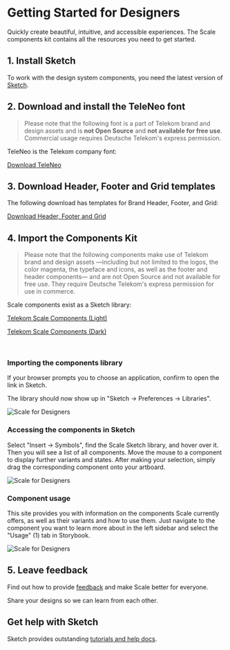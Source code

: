 # Getting Started for Designers

Quickly create beautiful, intuitive, and accessible experiences. The Scale components kit contains all the resources you need to get started.

## 1. Install Sketch

To work with the design system components, you need the latest version of <a href="https://www.sketch.com/" target="_blank" rel="noopener noreferrer">Sketch</a>.

## 2. Download and install the TeleNeo font

> Please note that the following font is a part of Telekom brand and design assets and is **not Open Source** and **not available for free use**. Commercial usage requires Deutsche Telekom's express permission.

TeleNeo is the Telekom company font:

[Download TeleNeo](https://www.brand-design.telekom.com/asset/font-0-teleneo/)

## 3. Download Header, Footer and Grid templates

The following download has templates for Brand Header, Footer, and Grid:

[Download Header, Footer and Grid](https://www.brand-design.telekom.com/asset/web-component-kit-0-sketch-library-mit-header-footer--gestaltungsraster/)

## 4. Import the Components Kit

> Please note that the following components make use of Telekom brand and design assets —including but not limited to the logos, the color magenta, the typeface and icons, as well as the footer and header components— and are not Open Source and not available for free use. They require Deutsche Telekom's express permission for use in commerce.

Scale components exist as a Sketch library:

[Telekom Scale Components (Light)](https://www.brand-design.telekom.com/sketch-light.rss)

[Telekom Scale Components (Dark)](https://www.brand-design.telekom.com/sketch-dark.rss)

&nbsp;

### Importing the components library

If your browser prompts you to choose an application, confirm to open the link in Sketch.

The library should now show up in "Sketch → Preferences → Libraries".

![Scale for Designers](assets/1_setup/2_scale-for-designers/preferences.png)

### Accessing the components in Sketch

Select "Insert → Symbols", find the Scale Sketch library, and hover over it. Then you will see a list of all components. Move the mouse to a component to display further variants and states. After making your selection, simply drag the corresponding component onto your artboard.

![Scale for Designers](assets/1_setup/2_scale-for-designers/insert.png)

### Component usage

This site provides you with information on the components Scale currently offers, as well as their variants and how to use them.
Just navigate to the component you want to learn more about in the left sidebar and select the "Usage" (1) tab in Storybook.

![Scale for Designers](assets/1_setup/2_scale-for-designers/storybook-Usage-tab.png)

## 5. Leave feedback

Find out how to provide [feedback](./?path=/story/contact-your-feedback--page) and make Scale better for everyone.

Share your designs so we can learn from each other.

## Get help with Sketch

Sketch provides outstanding <a href="https://www.sketch.com/docs/" target="_blank" rel="noopener noreferrer">tutorials and help docs</a>.
